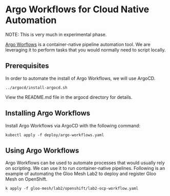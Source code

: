 # Argo Workflows for Cloud Native Automation

NOTE: This is very much in experimental phase.

[Argo Worflows](https://argoproj.github.io/argo-workflows) is a container-native pipeline automation tool.  We are leveraging it to perform tasks that you would normally need to script locally.

## Prerequisites

In order to automate the install of Argo Workflows, we will use ArgoCD.  

```
../argocd/install-argocd.sh
```

View the README.md file in the argocd directory for details.

## Installing Argo Workflows

Install Argo Workflows via ArgoCD with the following command:

```
kubectl apply -f deploy/argo-workflows.yaml
```

## Using Argo Workflows

Argo Workflows can be used to automate processes that would usually rely on scripting.  We can use it to run container-native pipelines.  Following is an example of automating the Gloo Mesh Lab2 to deploy and register Gloo Mesh on OpenShift.

```
k apply -f gloo-mesh/lab2/openshift/lab2-ocp-workflow.yaml
```